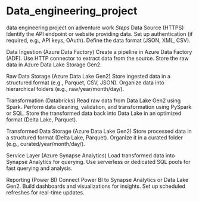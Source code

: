 # Data_engineering_project
data engineering project on adventure work
*Steps*
Data Source (HTTPS)
Identify the API endpoint or website providing data.
Set up authentication (if required, e.g., API keys, OAuth).
Define the data format (JSON, XML, CSV).

Data Ingestion (Azure Data Factory)
Create a pipeline in Azure Data Factory (ADF).
Use HTTP connector to extract data from the source.
Store the raw data in Azure Data Lake Storage Gen2.

Raw Data Storage (Azure Data Lake Gen2)
Store ingested data in a structured format (e.g., Parquet, CSV, JSON).
Organize data into hierarchical folders (e.g., raw/year/month/day/).

Transformation (Databricks)
Read raw data from Data Lake Gen2 using Spark.
Perform data cleaning, validation, and transformation using PySpark or SQL.
Store the transformed data back into Data Lake in an optimized format (Delta Lake, Parquet).

Transformed Data Storage (Azure Data Lake Gen2)
Store processed data in a structured format (Delta Lake, Parquet).
Organize it in a curated folder (e.g., curated/year/month/day/).

Service Layer (Azure Synapse Analytics)
Load transformed data into Synapse Analytics for querying.
Use serverless or dedicated SQL pools for fast querying and analysis.

Reporting (Power BI)
Connect Power BI to Synapse Analytics or Data Lake Gen2.
Build dashboards and visualizations for insights.
Set up scheduled refreshes for real-time updates.
